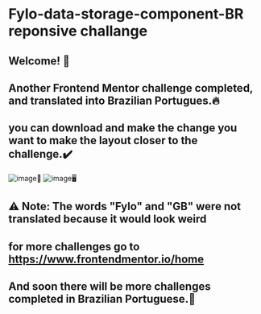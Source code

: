 # Fylo-data-storage-component-BR reponsive challange 
## Welcome! 👋
## Another Frontend Mentor challenge completed, and translated into Brazilian Portugues.🔥
## you can download and make the change you want to make the layout closer to the challenge.✔️
![image](https://user-images.githubusercontent.com/94203956/200368886-5bce0d0d-1285-4462-918b-09e29898ecfc.png)📱
![image](https://user-images.githubusercontent.com/94203956/200369055-9abb4272-f8fd-4998-9080-82e91979b59c.png)🖥️

## ⚠️ Note: The words "Fylo" and "GB" were not translated because it would look weird
## for more challenges go to https://www.frontendmentor.io/home
## And soon there will be more challenges completed in Brazilian Portuguese.💪
